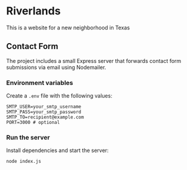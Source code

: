 # Riverlands

This is a website for a new neighborhood in Texas

## Contact Form

The project includes a small Express server that forwards contact form
submissions via email using Nodemailer.

### Environment variables

Create a `.env` file with the following values:

```
SMTP_USER=your_smtp_username
SMTP_PASS=your_smtp_password
SMTP_TO=recipient@example.com
PORT=3000 # optional
```

### Run the server

Install dependencies and start the server:

```
node index.js
```
